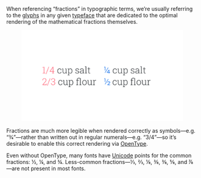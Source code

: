 
When referencing “fractions” in typographic terms, we’re usually referring to the [glyphs](/glossary/glyph) in any given [typeface](/glossary/typeface) that are dedicated to the optimal rendering of the mathematical fractions themselves.

<figure>

![Fractions rendered without OpenType fractions turned on (left) and with them turned on (right). The second version looks better.](images/thumbnail.svg)

</figure>

Fractions are much more legible when rendered correctly as symbols—e.g. “3⁄4”—rather than written out in regular numerals—e.g. “3/4”—so it’s desirable to enable this correct rendering via [OpenType](/glossary/open_type).

Even without OpenType, many fonts have [Unicode](/glossary/unicode) points for the common fractions: ½, ¼, and ¾. Less-common fractions—⅓, ⅔, ⅛, ⅜, ⅜, ⅝, and ⅞—are not present in most fonts.
